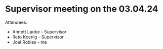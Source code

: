 # Supervisor meeting on the 03.04.24

Attendees:
* Annett Laube - Supervisor
* Reto Koenig - Supervisor
* Joel Robles - me